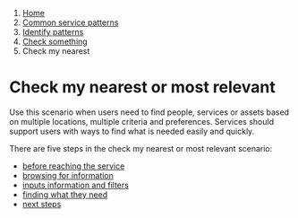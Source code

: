 1.  [Home](/docs/core/contents)
2.	[Common service patterns](/docs/core/common-service-patterns/overview)
3.  [Identify patterns](/docs/documentation/core/common-service-patterns/identify-patterns)
4.  [Check something](docs/documentation/core/common-service-patterns/service-patterns/check-something/overview)
5.  Check my nearest

# Check my nearest or most relevant
Use this scenario when users need to find people, services or assets based on multiple locations, multiple criteria and preferences. Services should support users with ways to find what is needed easily and quickly. 

There are five steps in the check my nearest or most relevant scenario: 

* [before reaching the service](/docs/core/common-service-patterns/service-patterns/check-something/check-my-nearest-or-most-relevant/before-reaching-the-service)
* [browsing for information](/docs/core/common-service-patterns/service-patterns/check-something/check-my-nearest-or-most-relevant/browsing-for-information)
* [inputs information and filters](/docs/core/common-service-patterns/service-patterns/check-something/check-my-nearest-or-most-relevant/inputs-information-and-filters)
* [finding what they need](/docs/core/common-service-patterns/service-patterns/check-something/check-my-nearest-or-most-relevant/finding-what-they-need)
* [next steps](/docs/core/common-service-patterns/service-patterns/check-something/check-my-nearest-or-most-relevant/next-steps)
